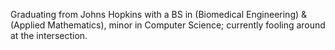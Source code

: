Graduating from Johns Hopkins with a BS in (Biomedical Engineering) & (Applied Mathematics), minor in Computer Science; currently fooling around at the intersection.
